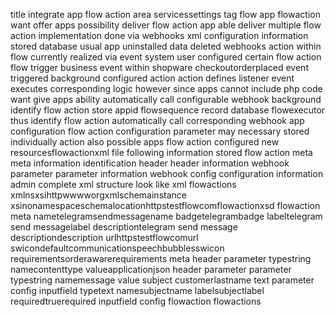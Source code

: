 title integrate app flow action area servicessettings tag flow app flowaction want offer apps possibility deliver flow action app able deliver multiple flow action implementation done via webhooks xml configuration information stored database usual app uninstalled data deleted webhooks action within flow currently realized via event system user configured certain flow action flow trigger business event within shopware checkoutorderplaced event triggered background configured action action defines listener event executes corresponding logic however since apps cannot include php code want give apps ability automatically call configurable webhook background identify flow action store appid flowsequence record database flowexecutor thus identify flow action automatically call corresponding webhook app configuration flow action configuration parameter may necessary stored individually action also possible apps flow action configured new resourcesflowactionxml file following information stored flow action meta meta information identification header header information webhook parameter parameter information webhook config configuration information admin complete xml structure look like xml flowactions xmlnsxsihttpwwwworgxmlschemainstance xsinonamespaceschemalocationhttpstestflowcomflowactionxsd flowaction meta nametelegramsendmessagename badgetelegrambadge labeltelegram send messagelabel descriptiontelegram send message descriptiondescription urlhttpstestflowcomurl swicondefaultcommunicationspeechbubblesswicon requirementsorderawarerequirements meta header parameter typestring namecontenttype valueapplicationjson header parameter parameter typestring namemessage value subject customerlastname text parameter config inputfield typetext namesubjectname labelsubjectlabel requiredtruerequired inputfield config flowaction flowactions